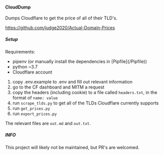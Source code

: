 #### CloudDump

Dumps Cloudflare to get the price of all of their TLD's.


https://github.com/judge2020/Actual-Domain-Prices

##### Setup

Requirements:

* pipenv (or manually install the dependencies in [Pipfile]{/Pipfile))
* python ~3.7
* Cloudflare account

1. copy .env.example to .env and fill out relevant information
2. go to the CF dashboard and MITM a request
3. copy the headers (including cookie) to a file called `headers.txt`, in the format of `name: value`
4. run `scrape_tlds.py` to get all of the TLDs Cloudflare currently supports
5. run `get_prices.py`
6. run `export_prices.py`


The relevant files are `out.md` and `out.txt`.

##### INFO

This project will likely not be maintained, but PR's are welcomed.


